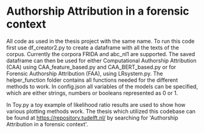 # Authorship Attribution in a forensic context
All code as used in the thesis project with the same name. To run this code first use df_creator2.py to create a dataframe with all the texts of the corpus. Currently the corpora FRIDA and abc_nl1 are supported.
The saved dataframe can then be used for either Computational Authorship Attribution (CAA) using CAA_feature_based.py and CAA_BERT_based.py or for Forensic Authorship Attribution (FAA), using LRsystem.py.
The helper_function folder contains all functions needed for the different methods to work. In config.json all variables of the models can be specified, which are either strings, numbers or booleans represented as 0 or 1.

In Toy.py a toy example of likelihood ratio results are used to show how various plotting methods work. The thesis which utilized this codebase can be found at https://repository.tudelft.nl/ by searching for 'Authorship Attribution in a forensic context'.


